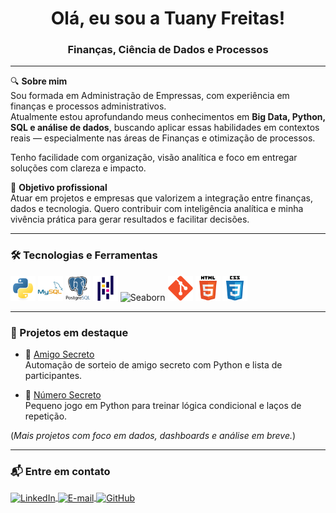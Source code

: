 <h1 align="center">Olá, eu sou a Tuany Freitas! </h1>
<h3 align="center">Finanças, Ciência de Dados e Processos</h3>

---

🔍 **Sobre mim**  
Sou formada em Administração de Empressas, com experiência em finanças e processos administrativos.  
Atualmente estou aprofundando meus conhecimentos em **Big Data, Python, SQL e análise de dados**, buscando aplicar essas habilidades em contextos reais — especialmente nas áreas de Finanças e otimização de processos.

Tenho facilidade com organização, visão analítica e foco em entregar soluções com clareza e impacto.

🎯 **Objetivo profissional**  
Atuar em projetos e empresas que valorizem a integração entre finanças, dados e tecnologia. Quero contribuir com inteligência analítica e minha vivência prática para gerar resultados e facilitar decisões.

---

### 🛠️ Tecnologias e Ferramentas

<p align="left">
  <img src="https://raw.githubusercontent.com/devicons/devicon/master/icons/python/python-original.svg" alt="Python" width="40"/>
  <img src="https://raw.githubusercontent.com/devicons/devicon/master/icons/mysql/mysql-original-wordmark.svg" alt="MySQL" width="40"/>
  <img src="https://raw.githubusercontent.com/devicons/devicon/master/icons/postgresql/postgresql-original-wordmark.svg" alt="PostgreSQL" width="40"/>
  <img src="https://raw.githubusercontent.com/devicons/devicon/master/icons/pandas/pandas-original.svg" alt="Pandas" width="40"/>
  <img src="https://seaborn.pydata.org/_images/logo-mark-lightbg.svg" alt="Seaborn" width="40"/>
  <img src="https://raw.githubusercontent.com/devicons/devicon/master/icons/git/git-original.svg" alt="Git" width="40"/>
  <img src="https://raw.githubusercontent.com/devicons/devicon/master/icons/html5/html5-original-wordmark.svg" alt="HTML" width="40"/>
  <img src="https://raw.githubusercontent.com/devicons/devicon/master/icons/css3/css3-original-wordmark.svg" alt="CSS" width="40"/>
</p>

---

### 💼 Projetos em destaque

- 🎁 [Amigo Secreto](https://github.com/tuanyfreitas/amigosecreto)  
  Automação de sorteio de amigo secreto com Python e lista de participantes.

- 🔢 [Número Secreto](https://github.com/tuanyfreitas/numerosecreto)  
  Pequeno jogo em Python para treinar lógica condicional e laços de repetição.

(*Mais projetos com foco em dados, dashboards e análise em breve.*)

---

### 📬 Entre em contato

<p align="left">
  <a href="https://linkedin.com/in/tuanyfreitas" target="blank">
    <img align="center" src="https://img.shields.io/badge/LinkedIn-blue?style=flat&logo=linkedin" alt="LinkedIn"/>
  </a>
  <a href="mailto:tuanyfreitas@email.com" target="blank">
    <img align="center" src="https://img.shields.io/badge/E--mail-ffffff?style=flat&logo=gmail&logoColor=EA4335" alt="E-mail"/>
  </a>
  <a href="https://github.com/tuanyfreitas" target="blank">
    <img align="center" src="https://img.shields.io/badge/GitHub-000?style=flat&logo=github&logoColor=white" alt="GitHub"/>
  </a>
</p>



